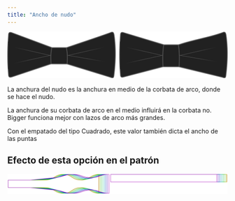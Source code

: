 ```yaml
---
title: "Ancho de nudo"
---
```


![Ancho de nudo](knotwidth.svg)

La anchura del nudo es la anchura en medio de la corbata de arco, donde se hace el nudo.

La anchura de su corbata de arco en el medio influirá en la corbata no. Bigger funciona mejor con lazos de arco más grandes.

<Note>

Con el empatado del tipo Cuadrado, este valor también dicta el ancho de las puntas

</Note>

## Efecto de esta opción en el patrón

![Esta imagen muestra el efecto de esta opción superponiendo varias variantes que tienen un valor diferente para esta opción](benjamin_knotwidth_sample.svg "Efecto de esta opción en el patrón")
